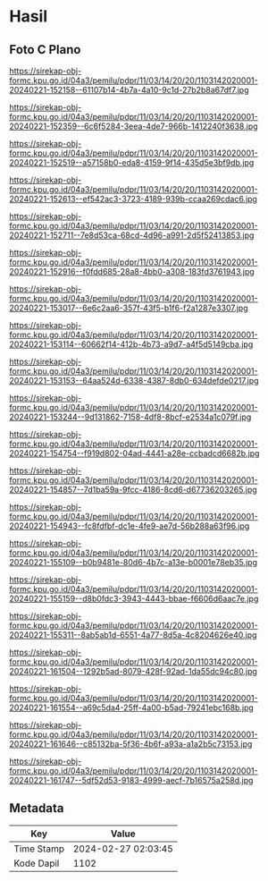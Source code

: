 # Hasil

## Foto C Plano

https://sirekap-obj-formc.kpu.go.id/04a3/pemilu/pdpr/11/03/14/20/20/1103142020001-20240221-152158--61107b14-4b7a-4a10-9c1d-27b2b8a67df7.jpg

https://sirekap-obj-formc.kpu.go.id/04a3/pemilu/pdpr/11/03/14/20/20/1103142020001-20240221-152359--6c6f5284-3eea-4de7-966b-1412240f3638.jpg

https://sirekap-obj-formc.kpu.go.id/04a3/pemilu/pdpr/11/03/14/20/20/1103142020001-20240221-152519--a57158b0-eda8-4159-9f14-435d5e3bf9db.jpg

https://sirekap-obj-formc.kpu.go.id/04a3/pemilu/pdpr/11/03/14/20/20/1103142020001-20240221-152613--ef542ac3-3723-4189-939b-ccaa269cdac6.jpg

https://sirekap-obj-formc.kpu.go.id/04a3/pemilu/pdpr/11/03/14/20/20/1103142020001-20240221-152711--7e8d53ca-68cd-4d96-a991-2d5f52413853.jpg

https://sirekap-obj-formc.kpu.go.id/04a3/pemilu/pdpr/11/03/14/20/20/1103142020001-20240221-152916--f0fdd685-28a8-4bb0-a308-183fd3761943.jpg

https://sirekap-obj-formc.kpu.go.id/04a3/pemilu/pdpr/11/03/14/20/20/1103142020001-20240221-153017--6e6c2aa6-357f-43f5-b1f6-f2a1287e3307.jpg

https://sirekap-obj-formc.kpu.go.id/04a3/pemilu/pdpr/11/03/14/20/20/1103142020001-20240221-153114--60662f14-412b-4b73-a9d7-a4f5d5149cba.jpg

https://sirekap-obj-formc.kpu.go.id/04a3/pemilu/pdpr/11/03/14/20/20/1103142020001-20240221-153153--64aa524d-6338-4387-8db0-634defde0217.jpg

https://sirekap-obj-formc.kpu.go.id/04a3/pemilu/pdpr/11/03/14/20/20/1103142020001-20240221-153244--9d131862-7158-4df8-8bcf-e2534a1c079f.jpg

https://sirekap-obj-formc.kpu.go.id/04a3/pemilu/pdpr/11/03/14/20/20/1103142020001-20240221-154754--f919d802-04ad-4441-a28e-ccbadcd6682b.jpg

https://sirekap-obj-formc.kpu.go.id/04a3/pemilu/pdpr/11/03/14/20/20/1103142020001-20240221-154857--7d1ba59a-9fcc-4186-8cd6-d67736203265.jpg

https://sirekap-obj-formc.kpu.go.id/04a3/pemilu/pdpr/11/03/14/20/20/1103142020001-20240221-154943--fc8fdfbf-dc1e-4fe9-ae7d-56b288a63f96.jpg

https://sirekap-obj-formc.kpu.go.id/04a3/pemilu/pdpr/11/03/14/20/20/1103142020001-20240221-155109--b0b9481e-80d6-4b7c-a13e-b0001e78eb35.jpg

https://sirekap-obj-formc.kpu.go.id/04a3/pemilu/pdpr/11/03/14/20/20/1103142020001-20240221-155159--d8b0fdc3-3943-4443-bbae-f6606d6aac7e.jpg

https://sirekap-obj-formc.kpu.go.id/04a3/pemilu/pdpr/11/03/14/20/20/1103142020001-20240221-155311--8ab5ab1d-6551-4a77-8d5a-4c8204626e40.jpg

https://sirekap-obj-formc.kpu.go.id/04a3/pemilu/pdpr/11/03/14/20/20/1103142020001-20240221-161504--1292b5ad-8079-428f-92ad-1da55dc94c80.jpg

https://sirekap-obj-formc.kpu.go.id/04a3/pemilu/pdpr/11/03/14/20/20/1103142020001-20240221-161554--a69c5da4-25ff-4a00-b5ad-79241ebc168b.jpg

https://sirekap-obj-formc.kpu.go.id/04a3/pemilu/pdpr/11/03/14/20/20/1103142020001-20240221-161646--c85132ba-5f36-4b6f-a93a-a1a2b5c73153.jpg

https://sirekap-obj-formc.kpu.go.id/04a3/pemilu/pdpr/11/03/14/20/20/1103142020001-20240221-161747--5df52d53-9183-4999-aecf-7b16575a258d.jpg


## Metadata

| Key        | Value               |
| ---------- | ------------------- |
| Time Stamp | 2024-02-27 02:03:45 |
| Kode Dapil | 1102                |



